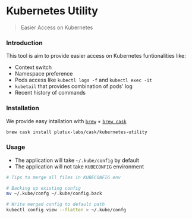 # Kubernetes Utility

> Easier Access on Kubernetes

### Introduction

This tool is aim to provide easier access on Kubernetes funtionalities like:

- Context switch
- Namespace preference
- Pods access like `kubectl logs -f` and `kubectl exec -it`
- `kubetail` that provides combination of pods' log
- Recent history of commands

### Installation

We provide easy intallation with [`brew`](https://brew.sh/) + [`brew cask`](https://caskroom.io)

```bash
brew cask install plutux-labs/cask/kubernetes-utility
```

### Usage

- The application will take `~/.kube/config` by default
- The application will not take `KUBECONFIG` environment

```bash
# Tips to merge all files in KUBECONFIG env

# Backing up existing config
mv ~/.kube/confg ~/.kube/config.back

# Write merged config to default path
kubectl config view --flatten > ~/.kube/confg
```